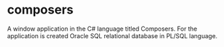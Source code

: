 # composers
A window application in the C# language titled Composers. For the application is created Oracle SQL relational database in PL/SQL language. 
